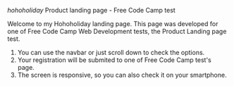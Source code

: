 *hohoholiday*
Product landing page - Free Code Camp test

Welcome to my Hohoholiday landing page. This page was developed for one of Free Code Camp Web Development tests, the Product Landing page test.
1. You can use the navbar or just scroll down to check the options. 
2. Your registration will be submited to one of Free Code Camp test's page. 
3. The screen is responsive, so you can also check it on your smartphone. 

